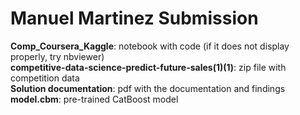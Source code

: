 # Manuel Martinez Submission

**Comp_Coursera_Kaggle**: notebook with code (if it does not display properly, try nbviewer) <br>
**competitive-data-science-predict-future-sales(1)(1)**: zip file with competition data <br>
**Solution documentation**: pdf with the documentation and findings <br>
**model.cbm**: pre-trained CatBoost model

